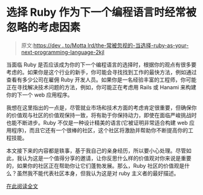 # 选择 Ruby 作为下一个编程语言时经常被忽略的考虑因素

> 原文:[https://dev . to/Motta lrd/the-常被忽视的-当选择-ruby-as-your-next-programming-language-2kjl](https://dev.to/mottalrd/the-often-overlooked-consideration-when-choosing-ruby-as-your-next-programming-language-2kjl)

当面临 Ruby 是否应该成为你的下一个编程语言的选择时，根据你的观点有很多要考虑的。如果你是这个行业的新手，你可能会寻找找到工作的最快方法，例如通过查看有多少公司在雇佣 Ruby 开发人员。如果你是一名经验丰富的工程师，你可能正在寻找解决技术问题的方法，例如，你可能正在考虑用 Rails 或 Hanami 来构建你的下一个 web 应用程序。

我想在这里指出的一点是，尽管就业市场和技术方面的考虑肯定很重要，但确保你的价值观与社区的价值观保持一致，将有助于你保持动力，即使在面临严峻挑战时也能不断进步。Ruby 不仅是一种设计精美的语言(它被证明非常适合构建 web 应用程序)，而且它还有一个很棒的社区，这个社区将激励并帮助你不断提高你的工程技能。

本文接下来的内容都是轶事，基于我自己的亲身经历，所以要小心处理。尽管如此，我认为这是一个值得分享的邀请，让你反思什么样的价值观对你来说是重要的，如果你的社区正在帮助你让它们蓬勃发展。那么，Ruby 社区的价值观是什么？虽然我不能代表社区本身，但我认为这是对 ruby 主义者的最好描述。

[在此阅读全文](http://www.alfredo.motta.name/the-often-overlooked-consideration-when-choosing-ruby-as-your-next-programming-language/)
